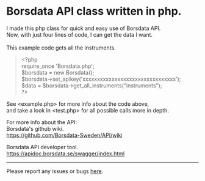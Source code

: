 # Borsdata API class written in php.

I made this php class for quick and easy use of Borsdata API. \
Now, with just four lines of code, I can get the data I want. \
\
This example code gets all the instruments.

> \<?php \
> require_once 'Borsdata.php'; \
> $borsdata = new Borsdata(); \
> $borsdata->set_apikey('xxxxxxxxxxxxxxxxxxxxxxxxxxxxxxxx'); \
> $data = $borsdata->get_all_instruments("instruments"); \
> ?>

See <example.php> for more info about the code above, \
and take a look in <test.php> for all possible calls more in depth.

For more info about the API: \
Borsdata's github wiki. \
https://github.com/Borsdata-Sweden/API/wiki

Borsdata API developer tool. \
https://apidoc.borsdata.se/swagger/index.html

---

Please report any issues or bugs [here](https://github.com/reinew/borsdata-api/issues).
